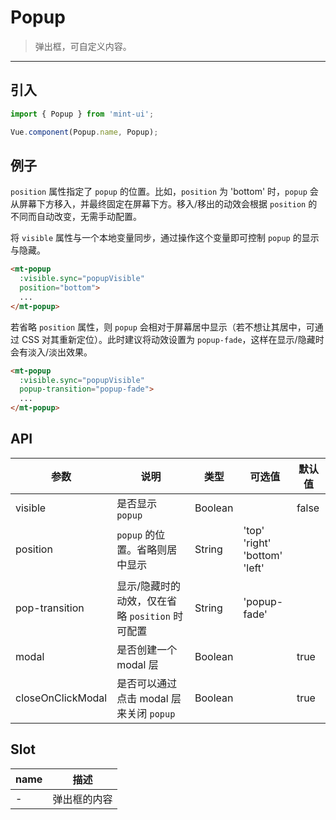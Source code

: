 # Popup

> 弹出框，可自定义内容。

-------------

## 引入

```javascript
import { Popup } from 'mint-ui';

Vue.component(Popup.name, Popup);
```

## 例子

`position` 属性指定了 `popup` 的位置。比如，`position` 为 'bottom' 时，`popup` 会从屏幕下方移入，并最终固定在屏幕下方。移入/移出的动效会根据 `position` 的不同而自动改变，无需手动配置。

将 `visible` 属性与一个本地变量同步，通过操作这个变量即可控制 `popup` 的显示与隐藏。

```html
<mt-popup
  :visible.sync="popupVisible"
  position="bottom">
  ...
</mt-popup>
```

若省略 `position` 属性，则 `popup` 会相对于屏幕居中显示（若不想让其居中，可通过 CSS 对其重新定位）。此时建议将动效设置为 `popup-fade`，这样在显示/隐藏时会有淡入/淡出效果。

```html
<mt-popup
  :visible.sync="popupVisible"
  popup-transition="popup-fade">
  ...
</mt-popup>
```

## API
| 参数 | 说明 | 类型 | 可选值 | 默认值 |
|------|-------|---------|-------|--------|
| visible | 是否显示 `popup` | Boolean | | false |
| position | `popup` 的位置。省略则居中显示 | String | 'top'<br>'right'<br>'bottom'<br>'left' | |
| pop-transition | 显示/隐藏时的动效，仅在省略 `position` 时可配置 | String | 'popup-fade' | |
| modal | 是否创建一个 modal 层 | Boolean | | true |
| closeOnClickModal | 是否可以通过点击 modal 层来关闭 `popup` | Boolean | | true |

## Slot
| name | 描述 |
|------|--------|
| - | 弹出框的内容 |
